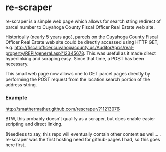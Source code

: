 re-scraper
==========

re-scraper is a simple web page which allows for search string redirect of parcel number to Cuyahoga County Fiscal Officer Real Estate web site.

Historically (nearly 5 years ago), parcels on the Cuyahoga County Fiscal Officer Real Estate web site could be directly accessed using HTTP GET, e.g. http://fiscalofficer.cuyahogacounty.us/AuditorApps/real-property/REPI/general.asp?12345678.  This was useful as it made direct hyperlinking and scraping easy.  Since that time, a POST has been necessary.

This small web page now allows one to GET parcel pages directly by performing the POST request from the location.search portion of the address string.

### Example

http://smathermather.github.com/rescraper/?11213076

BTW, this probably doesn't qualify as a scraper, but does enable easier scripting and direct linking.

(Needless to say, this repo will eventually contain other content as well... .  re-scraper was the first hosting need for github-pages I had, so this goes here first.
